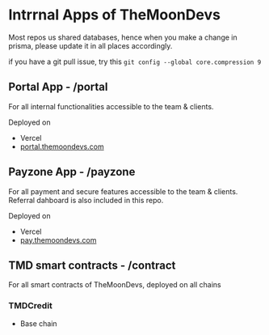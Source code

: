 # Intrrnal Apps of TheMoonDevs

Most repos us shared databases, hence when you make a change in prisma, please update it in all places accordingly.

if you have a git pull issue, try this
```git config --global core.compression 9```

## Portal App - /portal

For all internal functionalities accessible to the team & clients.

Deployed on

- Vercel
- [portal.themoondevs.com](http://portal.themoondevs.com)


## Payzone App - /payzone

For all payment and secure features accessible to the team & clients.
Referral dahboard is also included in this repo.

Deployed on

- Vercel
- [pay.themoondevs.com](http://portal.themoondevs.com)

## TMD smart contracts - /contract

For all smart contracts of TheMoonDevs, deployed on all chains

### TMDCredit

- Base chain
